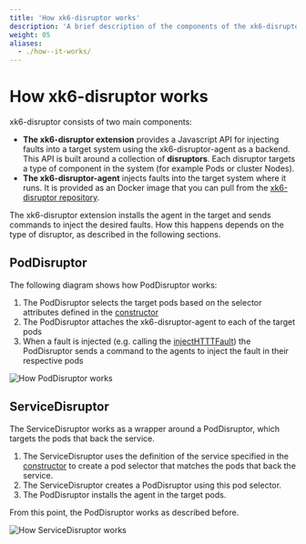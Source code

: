 ```yaml
---
title: 'How xk6-disruptor works'
description: 'A brief description of the components of the xk6-disruptor and how they work when inject faults in a target system.'
weight: 05
aliases:
  - ./how--it-works/
---
```


# How xk6-disruptor works

xk6-disruptor consists of two main components:

- **The xk6-disruptor extension** provides a Javascript API for injecting faults into a target system using the xk6-disruptor-agent as a backend. This API is built around a collection of **disruptors**. Each disruptor targets a type of component in the system (for example Pods or cluster Nodes).
- **The xk6-disruptor-agent** injects faults into the target system where it runs. It is provided as an Docker image that you can pull from the [xk6-disruptor repository](https://github.com/grafana/xk6-disruptor/pkgs/container/xk6-disruptor-agent).

The xk6-disruptor extension installs the agent in the target and sends commands to inject the desired faults. How this happens depends on the type of disruptor, as described in the following sections.

## PodDisruptor

The following diagram shows how PodDisruptor works:

1. The PodDisruptor selects the target pods based on the selector attributes defined in the [constructor](https://grafana.com/docs/k6/<K6_VERSION>/testing-guides/injecting-faults-with-xk6-disruptor/xk6-disruptor/poddisruptor/constructor)
2. The PodDisruptor attaches the xk6-disruptor-agent to each of the target pods
3. When a fault is injected (e.g. calling the [injectHTTTFault](https://grafana.com/docs/k6/<K6_VERSION>/testing-guides/injecting-faults-with-xk6-disruptor/xk6-disruptor/poddisruptor/injecthttpfaults)) the PodDisruptor sends a command to the agents to inject the fault in their respective pods

![How PodDisruptor works](/media/docs/k6-oss/xk6-disruptor-how-pod-disruptor-works.png)

## ServiceDisruptor

The ServiceDisruptor works as a wrapper around a PodDisruptor, which targets the pods that back the service.

1. The ServiceDisruptor uses the definition of the service specified in the [constructor](https://grafana.com/docs/k6/<K6_VERSION>/testing-guides/injecting-faults-with-xk6-disruptor/xk6-disruptor/servicedisruptor/constructor) to create a pod selector that matches the pods that back the service.
2. The ServiceDisruptor creates a PodDisruptor using this pod selector.
3. The PodDisruptor installs the agent in the target pods.

From this point, the PodDisruptor works as described before.

![How ServiceDisruptor works](/media/docs/k6-oss/xk6-disruptor-how-service-disruptor-works.png)
